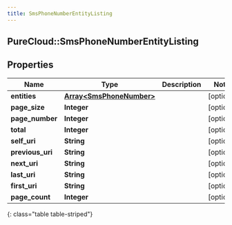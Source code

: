 ```yaml
---
title: SmsPhoneNumberEntityListing
---
```

## PureCloud::SmsPhoneNumberEntityListing

## Properties

|Name | Type | Description | Notes|
|------------ | ------------- | ------------- | -------------|
| **entities** | [**Array&lt;SmsPhoneNumber&gt;**](SmsPhoneNumber.html) |  | [optional] |
| **page_size** | **Integer** |  | [optional] |
| **page_number** | **Integer** |  | [optional] |
| **total** | **Integer** |  | [optional] |
| **self_uri** | **String** |  | [optional] |
| **previous_uri** | **String** |  | [optional] |
| **next_uri** | **String** |  | [optional] |
| **last_uri** | **String** |  | [optional] |
| **first_uri** | **String** |  | [optional] |
| **page_count** | **Integer** |  | [optional] |
{: class="table table-striped"}


